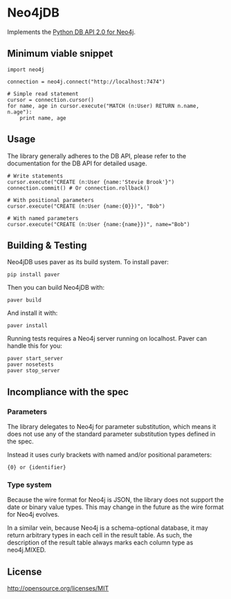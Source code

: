 # Neo4jDB

Implements the [Python DB API 2.0 for Neo4j](http://legacy.python.org/dev/peps/pep-0249/).

## Minimum viable snippet

    import neo4j

    connection = neo4j.connect("http://localhost:7474")

    # Simple read statement
    cursor = connection.cursor()
    for name, age in cursor.execute("MATCH (n:User) RETURN n.name, n.age"):
        print name, age

## Usage

The library generally adheres to the DB API, please refer to the documentation
for the DB API for detailed usage.

    # Write statements
    cursor.execute("CREATE (n:User {name:'Stevie Brook'}")
    connection.commit() # Or connection.rollback()

    # With positional parameters
    cursor.execute("CREATE (n:User {name:{0}})", "Bob")

    # With named parameters
    cursor.execute("CREATE (n:User {name:{name}})", name="Bob")   


## Building & Testing

Neo4jDB uses paver as its build system. To install paver:

    pip install paver

Then you can build Neo4jDB with:

    paver build

And install it with:

    paver install


Running tests requires a Neo4j server running on localhost. Paver can handle
this for you:
    
    paver start_server
    paver nosetests
    paver stop_server

    
## Incompliance with the spec

### Parameters

The library delegates to Neo4j for parameter substitution, which means it does
not use any of the standard parameter substitution types defined in the spec. 

Instead it uses curly brackets with named and/or positional parameters:

    {0} or {identifier}


### Type system

Because the wire format for Neo4j is JSON, the library does not support the 
date or binary value types. This may change in the future as the wire format
for Neo4j evolves.

In a similar vein, because Neo4j is a schema-optional database, it may return
arbitrary types in each cell in the result table. As such, the description of the
result table always marks each column type as neo4j.MIXED.


## License

http://opensource.org/licenses/MIT
